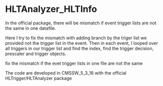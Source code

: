 HLTAnalyzer_HLTInfo
===================

In the official package, there will be mismatch if event trigger lists are not
the same in one datafile.

Here I try to fix the mismatch with adding branch by the triger list we provided not the trigger list in the event. Then in each event, I looped over all triggers in our trigger list and find the index, find the trigger decision, prescaler and trigger objects.

fix the mismatch if the evet trigger lists in one file are not the same

The code are developed in CMSSW_5_3_16 with the official HLTrigger/HLTAnalyzer package
